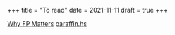 +++
title = "To read"
date = 2021-11-11
draft = true
+++

[Why FP Matters](https://www.cs.kent.ac.uk/people/staff/dat/miranda/whyfp90.pdf)
[paraffin.hs](https://gist.github.com/acolyer/4e451d39acb7aae97763)